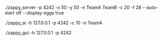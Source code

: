 ./zappy_server -p 4242 -x 50 -y 50 -n TeamA TeamB -c 20 -f 28 --auto-start off --display-eggs true

./zappy_ai -h 127.0.0.1 -p 4242 -c 10 -n TeamA

./zappy_gui -h 127.0.0.1 -p 4242

